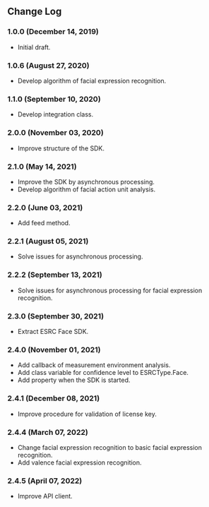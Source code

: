 ## Change Log

### 1.0.0 (December 14, 2019)
- Initial draft.

### 1.0.6 (August 27, 2020)
- Develop algorithm of facial expression recognition.

### 1.1.0 (September 10, 2020)
- Develop integration class.

### 2.0.0 (November 03, 2020)
- Improve structure of the SDK.

### 2.1.0 (May 14, 2021)
- Improve the SDK by asynchronous processing.
- Develop algorithm of facial action unit analysis.

### 2.2.0 (June 03, 2021)
- Add feed method.

### 2.2.1 (August 05, 2021)
- Solve issues for asynchronous processing.

### 2.2.2 (September 13, 2021)
 - Solve issues for asynchronous processing for facial expression recognition.
 
### 2.3.0 (September 30, 2021)
 - Extract ESRC Face SDK.

### 2.4.0 (November 01, 2021)
 - Add callback of measurement environment analysis.
 - Add class variable for confidence level to ESRCType.Face.
 - Add property when the SDK is started.

### 2.4.1 (December 08, 2021)
 - Improve procedure for validation of license key.

### 2.4.4 (March 07, 2022)
 - Change facial expression recognition to basic facial expression recognition.
 - Add valence facial expression recognition.

### 2.4.5 (April 07, 2022)
 - Improve API client.